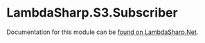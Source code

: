 # LambdaSharp.S3.Subscriber

Documentation for this module can be [found on LambdaSharp.Net](https://lambdasharp.net/modules/LambdaSharp-S3-Subscriber.html).

